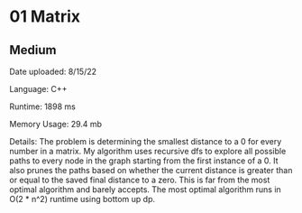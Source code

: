 
# 01 Matrix

## Medium

Date uploaded: 8/15/22

Language: C++

Runtime: 1898 ms

Memory Usage: 29.4 mb

Details: The problem is determining the smallest distance to a 0 for every number in a matrix. My algorithm uses recursive dfs to explore all possible paths to every node in the graph starting from the first instance of a 0. It also prunes the paths based on whether the current distance is greater than or equal to the saved final distance to a zero. This is far from the most optimal algorithm and barely accepts. The most optimal algorithm runs in O(2 * n^2) runtime using bottom up dp.
